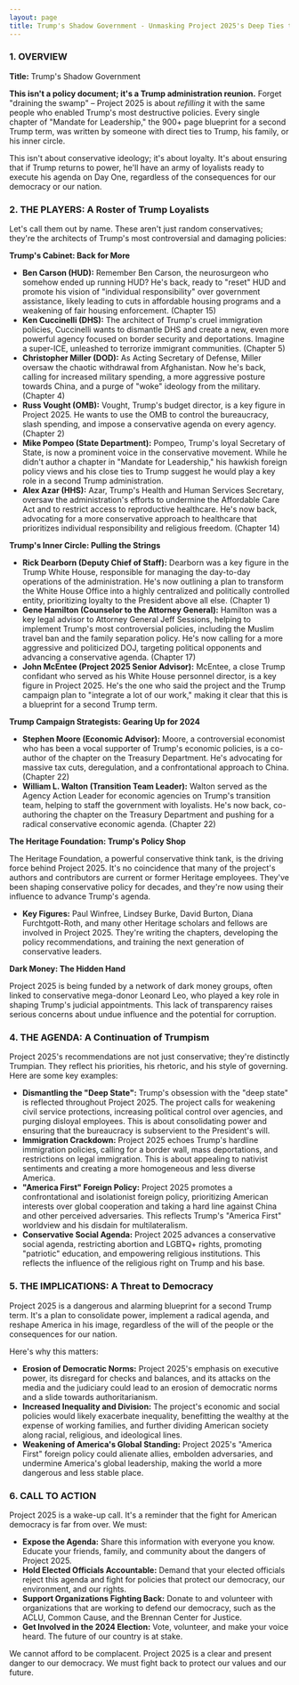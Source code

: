 ```yaml
---
layout: page
title: Trump's Shadow Government - Unmasking Project 2025's Deep Ties to Trump and His Inner Circlee
---
```


### 1. OVERVIEW

**Title:** Trump's Shadow Government

**This isn't a policy document; it's a Trump administration reunion.** Forget "draining the swamp" – Project 2025 is about *refilling* it with the same people who enabled Trump's most destructive policies. Every single chapter of "Mandate for Leadership," the 900+ page blueprint for a second Trump term, was written by someone with direct ties to Trump, his family, or his inner circle. 

This isn't about conservative ideology; it's about loyalty. It's about ensuring that if Trump returns to power, he'll have an army of loyalists ready to execute his agenda on Day One, regardless of the consequences for our democracy or our nation.

### 2. THE PLAYERS: A Roster of Trump Loyalists

Let's call them out by name. These aren't just random conservatives; they're the architects of Trump's most controversial and damaging policies:

**Trump's Cabinet: Back for More**

* **Ben Carson (HUD):** Remember Ben Carson, the neurosurgeon who somehow ended up running HUD? He's back, ready to "reset" HUD and promote his vision of "individual responsibility" over government assistance, likely leading to cuts in affordable housing programs and a weakening of fair housing enforcement. (Chapter 15)
* **Ken Cuccinelli (DHS):** The architect of Trump's cruel immigration policies, Cuccinelli wants to dismantle DHS and create a new, even more powerful agency focused on border security and deportations. Imagine a super-ICE, unleashed to terrorize immigrant communities. (Chapter 5)
* **Christopher Miller (DOD):**  As Acting Secretary of Defense, Miller oversaw the chaotic withdrawal from Afghanistan. Now he's back, calling for increased military spending, a more aggressive posture towards China, and a purge of "woke" ideology from the military. (Chapter 4)
* **Russ Vought (OMB):**  Vought, Trump's budget director, is a key figure in Project 2025. He wants to use the OMB to control the bureaucracy, slash spending, and impose a conservative agenda on every agency. (Chapter 2)
* **Mike Pompeo (State Department):**  Pompeo, Trump's loyal Secretary of State, is now a prominent voice in the conservative movement. While he didn't author a chapter in "Mandate for Leadership," his hawkish foreign policy views and his close ties to Trump suggest he would play a key role in a second Trump administration.
* **Alex Azar (HHS):**  Azar, Trump's Health and Human Services Secretary, oversaw the administration's efforts to undermine the Affordable Care Act and to restrict access to reproductive healthcare. He's now back, advocating for a more conservative approach to healthcare that prioritizes individual responsibility and religious freedom. (Chapter 14)

**Trump's Inner Circle: Pulling the Strings**

* **Rick Dearborn (Deputy Chief of Staff):**  Dearborn was a key figure in the Trump White House, responsible for managing the day-to-day operations of the administration. He's now outlining a plan to transform the White House Office into a highly centralized and politically controlled entity, prioritizing loyalty to the President above all else. (Chapter 1)
* **Gene Hamilton (Counselor to the Attorney General):**  Hamilton was a key legal advisor to Attorney General Jeff Sessions, helping to implement Trump's most controversial policies, including the Muslim travel ban and the family separation policy. He's now calling for a more aggressive and politicized DOJ, targeting political opponents and advancing a conservative agenda. (Chapter 17)
* **John McEntee (Project 2025 Senior Advisor):**  McEntee, a close Trump confidant who served as his White House personnel director, is a key figure in Project 2025. He's the one who said the project and the Trump campaign plan to "integrate a lot of our work," making it clear that this is a blueprint for a second Trump term.

**Trump Campaign Strategists:  Gearing Up for 2024**

* **Stephen Moore (Economic Advisor):**  Moore, a controversial economist who has been a vocal supporter of Trump's economic policies, is a co-author of the chapter on the Treasury Department. He's advocating for massive tax cuts, deregulation, and a confrontational approach to China. (Chapter 22)
* **William L. Walton (Transition Team Leader):**  Walton served as the Agency Action Leader for economic agencies on Trump's transition team, helping to staff the government with loyalists. He's now back, co-authoring the chapter on the Treasury Department and pushing for a radical conservative economic agenda. (Chapter 22)

**The Heritage Foundation: Trump's Policy Shop**

The Heritage Foundation, a powerful conservative think tank, is the driving force behind Project 2025. It's no coincidence that many of the project's authors and contributors are current or former Heritage employees. They've been shaping conservative policy for decades, and they're now using their influence to advance Trump's agenda.

* **Key Figures:**  Paul Winfree, Lindsey Burke, David Burton, Diana Furchtgott-Roth, and many other Heritage scholars and fellows are involved in Project 2025. They're writing the chapters, developing the policy recommendations, and training the next generation of conservative leaders.

**Dark Money:  The Hidden Hand**

Project 2025 is being funded by a network of dark money groups, often linked to conservative mega-donor Leonard Leo, who played a key role in shaping Trump's judicial appointments. This lack of transparency raises serious concerns about undue influence and the potential for corruption.

### 4. THE AGENDA: A Continuation of Trumpism

Project 2025's recommendations are not just conservative; they're distinctly Trumpian. They reflect his priorities, his rhetoric, and his style of governing. Here are some key examples:

* **Dismantling the "Deep State":**  Trump's obsession with the "deep state" is reflected throughout Project 2025. The project calls for weakening civil service protections, increasing political control over agencies, and purging disloyal employees. This is about consolidating power and ensuring that the bureaucracy is subservient to the President's will.
* **Immigration Crackdown:**  Project 2025 echoes Trump's hardline immigration policies, calling for a border wall, mass deportations, and restrictions on legal immigration. This is about appealing to nativist sentiments and creating a more homogeneous and less diverse America.
* **"America First" Foreign Policy:**  Project 2025 promotes a confrontational and isolationist foreign policy, prioritizing American interests over global cooperation and taking a hard line against China and other perceived adversaries. This reflects Trump's "America First" worldview and his disdain for multilateralism.
* **Conservative Social Agenda:**  Project 2025 advances a conservative social agenda, restricting abortion and LGBTQ+ rights, promoting "patriotic" education, and empowering religious institutions. This reflects the influence of the religious right on Trump and his base.

### 5. THE IMPLICATIONS: A Threat to Democracy

Project 2025 is a dangerous and alarming blueprint for a second Trump term. It's a plan to consolidate power, implement a radical agenda, and reshape America in his image, regardless of the will of the people or the consequences for our nation.

Here's why this matters:

* **Erosion of Democratic Norms:**  Project 2025's emphasis on executive power, its disregard for checks and balances, and its attacks on the media and the judiciary could lead to an erosion of democratic norms and a slide towards authoritarianism.
* **Increased Inequality and Division:**  The project's economic and social policies would likely exacerbate inequality, benefitting the wealthy at the expense of working families, and further dividing American society along racial, religious, and ideological lines.
* **Weakening of America's Global Standing:**  Project 2025's "America First" foreign policy could alienate allies, embolden adversaries, and undermine America's global leadership, making the world a more dangerous and less stable place.

### 6. CALL TO ACTION

Project 2025 is a wake-up call. It's a reminder that the fight for American democracy is far from over. We must:

* **Expose the Agenda:**  Share this information with everyone you know. Educate your friends, family, and community about the dangers of Project 2025.
* **Hold Elected Officials Accountable:**  Demand that your elected officials reject this agenda and fight for policies that protect our democracy, our environment, and our rights.
* **Support Organizations Fighting Back:**  Donate to and volunteer with organizations that are working to defend our democracy, such as the ACLU, Common Cause, and the Brennan Center for Justice.
* **Get Involved in the 2024 Election:**  Vote, volunteer, and make your voice heard. The future of our country is at stake.

We cannot afford to be complacent. Project 2025 is a clear and present danger to our democracy. We must fight back to protect our values and our future. 
